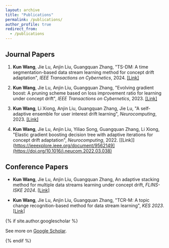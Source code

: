 ```yaml
---
layout: archive
title: "Publications"
permalink: /publications/
author_profile: true
redirect_from: 
  - /publications
---
```


## Journal Papers

1. **Kun Wang**, Jie Lu, Anjin Liu, Guangquan Zhang, "TS-DM: A time segmentation-based data stream learning method for concept drift adaptation", *IEEE Transactions on Cybernetics*, 2024. [[Link]](https://ieeexplore.ieee.org/document/10633795)  

2. **Kun Wang**, Jie Lu, Anjin Liu, Guangquan Zhang, "Evolving gradient boost: A pruning scheme based on loss improvement ratio for learning under concept drift", *IEEE Transactions on Cybernetics*, 2023. [[Link]](https://ieeexplore.ieee.org/document/9562149)

3. **Kun Wang**, Li Xiong, Anjin Liu, Guangquan Zhang, Jie Lu, "A self-adaptive ensemble for user interest drift learning", *Neurocomputing*, 2023. [[Link]](https://ieeexplore.ieee.org/document/9562149)

4. **Kun Wang**, Jie Lu, Anjin Liu, Yiliao Song, Guangquan Zhang, Li Xiong, "Elastic gradient boosting decision tree with adaptive iterations for concept drift adaptation", *Neurocomputing*, 2022. [[Link]](https://ieeexplore.ieee.org/document/9562149](https://doi.org/10.1016/j.neucom.2022.03.038)

## Conference Papers  

- **Kun Wang**, Jie Lu, Anjin Liu, Guangquan Zhang, An adaptive stacking method for multiple data streams learning under concept drift, *FLINS-ISKE 2024*. [[Link]](https://www.worldscientific.com/doi/10.1142/9789811294631_0034)
  
- **Kun Wang**, Jie Lu, Anjin Liu, Guangquan Zhang, "TCR-M: A topic change recognition-based method for data stream learning", *KES 2023*. [[Link]](https://www.sciencedirect.com/science/article/pii/S1877050923014515)

{% if site.author.googlescholar %}  
  <p>See more on <a href="{{site.author.googlescholar}}">Google Scholar</a>.</p>  
{% endif %}


